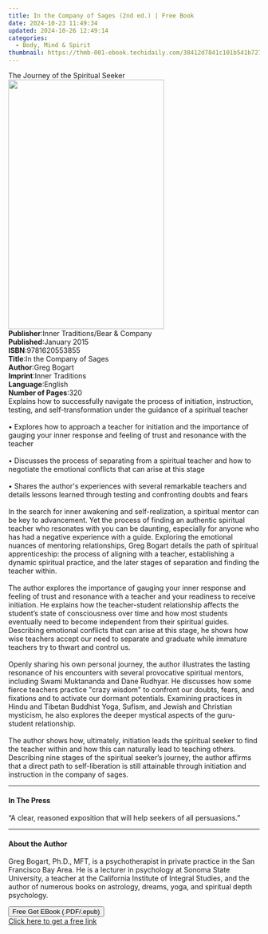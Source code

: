 ```yaml
---
title: In the Company of Sages (2nd ed.) | Free Book
date: 2024-10-23 11:49:34
updated: 2024-10-26 12:49:14
categories:
  - Body, Mind & Spirit
thumbnail: https://thmb-001-ebook.techidaily.com/38412d7841c101b541b7279a28ad027e8ed606d3602979afec2198fa1b3dabda.jpg
---
```

<main id="book-container">
  <div class="flex flex-col">
    <div class="book-brief flex-1 py-6 px-4 sm:p-6 md:py-10 md:px-8">
      <!-- brief-->
      <div class="book-brief-main">The Journey of the Spiritual Seeker</div>
    </div>
    <div
      class="book-meta-info flex-1 grid gap-4 col-start-1 col-end-3 row-start-1 sm:mb-6 sm:grid-cols-4 lg:gap-6 lg:col-start-2 lg:row-end-6 lg:row-span-6 lg:mb-0"
    >
      <div
        class="book-meta-info-left place-content-center mt-4 p-4 text-sm leading-6 col-start-2 col-span-2 dark:text-slate-400"
      >
        <img
          class="w-full h-500 object-cover rounded-lg sm:h-255 sm:col-span-2 lg:col-span-full"
          src="https://img-001-ebook.techidaily.com/687fef3bb3b19350a9aeb7ed15d91c9045ab6e4692a87e4494b0d56db97fd648.jpg"
          alt=""
          width="312"
          height="500"
        />
      </div>
      <div
        class="book-meta-info-right mt-2 col-start-1 row-start-2 col-span-3 self-center"
      >
        <!-- meta data  -->
        <div class="flex flex-col px-4 md:px-8">
          <div class="flex-1">
            <strong>Publisher</strong>:<span class="px-2"
              >Inner Traditions/Bear &amp; Company</span
            >
          </div>
          <div class="flex-1">
            <strong>Published</strong>:<span class="px-2">January 2015</span>
          </div>
          <div class="flex-1">
            <strong>ISBN</strong>:<span class="px-2">9781620553855</span>
          </div>
          <div class="flex-1">
            <strong>Title</strong>:<span class="px-2"
              >In the Company of Sages</span
            >
          </div>
          <div class="flex-1">
            <strong>Author</strong>:<span class="px-2">Greg Bogart</span>
          </div>
          <div class="flex-1">
            <strong>Imprint</strong>:<span class="px-2">Inner Traditions</span>
          </div>
          <div class="flex-1">
            <strong>Language</strong>:<span class="px-2">English</span>
          </div>
          <div class="flex-1">
            <strong>Number of Pages</strong>:<span class="px-2">320</span>
          </div>
        </div>
      </div>
    </div>
    <div class="book-description flex-1 py-6 px-4 sm:p-6 md:py-10 md:px-8">
      <div class="book-description-main">
        <div accordion-content="" id="description">
          Explains how to successfully navigate the process of initiation,
          instruction, testing, and self-transformation under the guidance of a
          spiritual teacher<br />
          <br />• Explores how to approach a teacher for initiation and the
          importance of gauging your inner response and feeling of trust and
          resonance with the teacher <br />
          <br />• Discusses the process of separating from a spiritual teacher
          and how to negotiate the emotional conflicts that can arise at this
          stage <br />
          <br />• Shares the author's experiences with several remarkable
          teachers and details lessons learned through testing and confronting
          doubts and fears <br />
          <br />In the search for inner awakening and self-realization, a
          spiritual mentor can be key to advancement. Yet the process of finding
          an authentic spiritual teacher who resonates with you can be daunting,
          especially for anyone who has had a negative experience with a guide.
          Exploring the emotional nuances of mentoring relationships, Greg
          Bogart details the path of spiritual apprenticeship: the process of
          aligning with a teacher, establishing a dynamic spiritual practice,
          and the later stages of separation and finding the teacher within.
          <br />
          <br />The author explores the importance of gauging your inner
          response and feeling of trust and resonance with a teacher and your
          readiness to receive initiation. He explains how the teacher-student
          relationship affects the student’s state of consciousness over time
          and how most students eventually need to become independent from their
          spiritual guides. Describing emotional conflicts that can arise at
          this stage, he shows how wise teachers accept our need to separate and
          graduate while immature teachers try to thwart and control us. <br />
          <br />Openly sharing his own personal journey, the author illustrates
          the lasting resonance of his encounters with several provocative
          spiritual mentors, including Swami Muktananda and Dane Rudhyar. He
          discusses how some fierce teachers practice "crazy wisdom" to confront
          our doubts, fears, and fixations and to activate our dormant
          potentials. Examining practices in Hindu and Tibetan Buddhist Yoga,
          Sufism, and Jewish and Christian mysticism, he also explores the
          deeper mystical aspects of the guru-student relationship. <br />
          <br />The author shows how, ultimately, initiation leads the spiritual
          seeker to find the teacher within and how this can naturally lead to
          teaching others. Describing nine stages of the spiritual seeker’s
          journey, the author affirms that a direct path to self-liberation is
          still attainable through initiation and instruction in the company of
          sages.
        </div>
        <div class="accordion-fader"></div>
      </div>
    </div>
    <div class="book-excerpts flex-1 py-6 px-4 sm:p-6 md:py-10 md:px-8">
      <!-- excerpts-->
      <div class="book-excerpts-main">
        <hr />
        <h4 class="placeholder placeholder-heading">
          <span>In The Press</span>
        </h4>
        <p>
          “A clear, reasoned exposition that will help seekers of all
          persuasions.”
        </p>
      </div>
    </div>
    <div class="book-about-author flex-1 py-6 px-4 sm:p-6 md:py-10 md:px-8">
      <!-- about author-->
      <div class="book-main-author-main">
        <hr />
        <h4 class="placeholder placeholder-heading">
          <span>About the Author</span>
        </h4>
        <p>
          Greg Bogart, Ph.D., MFT, is a psychotherapist in private practice in
          the San Francisco Bay Area. He is a lecturer in psychology at Sonoma
          State University, a teacher at the California Institute of Integral
          Studies, and the author of numerous books on astrology, dreams, yoga,
          and spiritual depth psychology.
        </p>
      </div>
    </div>
    <div class="book-free-get flex-1 py-6 px-4 sm:p-6 md:py-10 md:px-8">
      <button
        id="btn-free-get"
        class="bg-blue-500 hover:bg-blue-700 text-white font-bold py-2 px-4 rounded"
      >
        Free Get EBook (.PDF/.epub)
      </button>
      <div id="countdown-display" class="px-2 text-lg mt-2"></div>
      <a
        id="free-link"
        class="hidden bg-blue-500 hover:bg-blue-700 text-white font-bold py-2 px-4 rounded"
        href="https://www.ebooks.com/en-us/book/95782081/in-the-company-of-sages/greg-bogart/"
        target="_blank"
        >Click here to get a free link</a
      >
    </div>
    <script>
      let countdownTime = 0;
      let countdownInterval = null;
      document
        .getElementById('btn-free-get')
        .addEventListener('click', startCountdown);
      function startCountdown() {
        countdownTime = new Date().getTime() + 60000 * 3;
        countdownInterval = setInterval(updateCountdown, 1000);
        document.getElementById('btn-free-get').disabled = true;
        document
          .getElementById('btn-free-get')
          .classList.add('bg-gray-500', 'cursor-not-allowed');
      }
      function updateCountdown() {
        let currentTime = new Date().getTime();
        let timeLeft = countdownTime - currentTime;
        let secondsLeft = Math.floor(timeLeft / 1000);
        document.getElementById('countdown-display').innerHTML =
          `Remaining time: ${secondsLeft} seconds.`;
        if (secondsLeft <= 0) {
          clearInterval(countdownInterval);
          document.getElementById('btn-free-get').classList.add('hidden');
          document.getElementById('free-link').classList.remove('hidden');
          document.getElementById('countdown-display').innerHTML = '';
        }
      }
    </script>
  </div>
</main>
